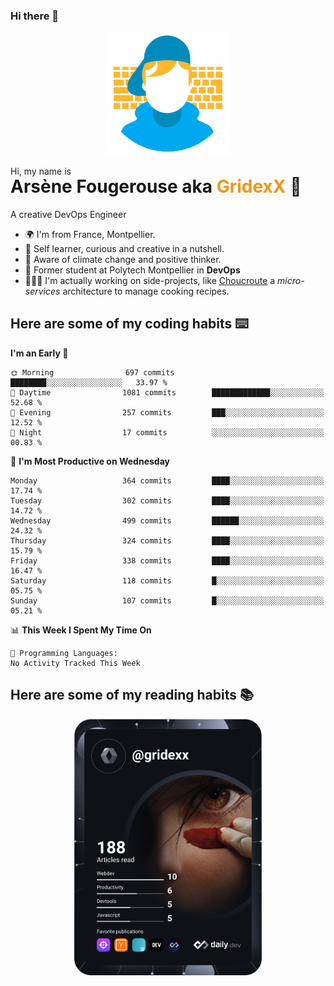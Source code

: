 ### Hi there 👋

<!--
**GridexX/gridexx** is a ✨ _special_ ✨ repository because its `README.md` (this file) appears on your GitHub profile.

Here are some ideas to get you started:

- 🔭 I’m currently working on ...
- 🌱 I’m currently learning ...
- 👯 I’m looking to collaborate on ...
- 🤔 I’m looking for help with ...
- 💬 Ask me about ...
- 📫 How to reach me: ...
- 😄 Pronouns: ...
- ⚡ Fun fact: ...
-->


<!-- Header -->
<div align="center">
  <img align="center" src="./images/user_profile.png" width="200">
</div>
<p>Hi, my name is</p> 
<h1 style="margin-top:-15px">Arsène Fougerouse aka <span style="color:#ef961a">GridexX</span> 👋</h1>

A creative DevOps Engineer

- 🌍 I'm from France, Montpellier.
- 🎨 Self learner, curious and creative in a nutshell. 
- 🌱 Aware of climate change and positive thinker.
- 📕 Former student at Polytech Montpellier in **DevOps**
- 👨🏻‍💻 I'm actually working on side-projects, like [Choucroute](https://github.com/houcroute-orga) a *micro-services* architecture to manage cooking recipes.


## Here are some of my coding habits ⌨️

<!-- Add a section about tech and Ops stack
  Like this one : https://github.com/Xanthus58#-tech-stack
-->
<!--START_SECTION:waka-->
**I'm an Early 🐤** 

```text
🌞 Morning                697 commits         ████████░░░░░░░░░░░░░░░░░   33.97 % 
🌆 Daytime                1081 commits        █████████████░░░░░░░░░░░░   52.68 % 
🌃 Evening                257 commits         ███░░░░░░░░░░░░░░░░░░░░░░   12.52 % 
🌙 Night                  17 commits          ░░░░░░░░░░░░░░░░░░░░░░░░░   00.83 % 
```
📅 **I'm Most Productive on Wednesday** 

```text
Monday                   364 commits         ████░░░░░░░░░░░░░░░░░░░░░   17.74 % 
Tuesday                  302 commits         ████░░░░░░░░░░░░░░░░░░░░░   14.72 % 
Wednesday                499 commits         ██████░░░░░░░░░░░░░░░░░░░   24.32 % 
Thursday                 324 commits         ████░░░░░░░░░░░░░░░░░░░░░   15.79 % 
Friday                   338 commits         ████░░░░░░░░░░░░░░░░░░░░░   16.47 % 
Saturday                 118 commits         █░░░░░░░░░░░░░░░░░░░░░░░░   05.75 % 
Sunday                   107 commits         █░░░░░░░░░░░░░░░░░░░░░░░░   05.21 % 
```


📊 **This Week I Spent My Time On** 

```text
💬 Programming Languages: 
No Activity Tracked This Week
```


<!--END_SECTION:waka-->

## Here are some of my reading habits 📚
<div  align="center">
  <img src="./images/devcard.svg" width="300">
</div>
